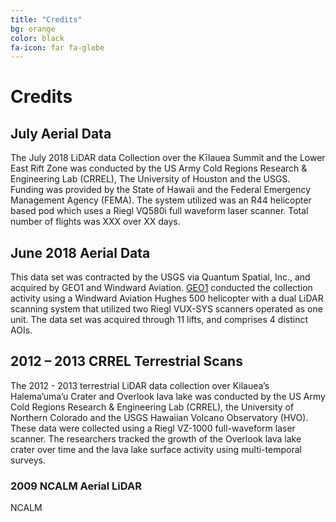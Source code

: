 ```yaml
---
title: "Credits"
bg: orange
color: black
fa-icon: far fa-globe
---
```



# Credits

## July Aerial Data

The July 2018 LiDAR data Collection over the Kīlauea Summit and the Lower East
Rift Zone was conducted by the US Army Cold Regions Research & Engineering Lab
(CRREL), The University of Houston and the USGS. Funding was provided by the
State of Hawaii and the Federal Emergency Management Agency (FEMA). The system
utilized was an R44 helicopter based pod which uses a Riegl VQ580i full
waveform laser scanner. Total number of flights was XXX over  XX days.

## June 2018 Aerial Data

This data set was contracted by the USGS via Quantum Spatial, Inc., and
acquired by GEO1 and Windward Aviation.  [GEO1](https://www.geo1.com/) conducted the collection activity
using a Windward Aviation Hughes 500 helicopter with a dual LiDAR scanning
system that utilized two Riegl VUX-SYS scanners operated as one unit. The data
set was acquired through 11 lifts, and comprises 4 distinct AOIs.

## 2012 – 2013 CRREL Terrestrial Scans

The 2012 - 2013 terrestrial LiDAR data collection over Kilauea’s Halema’uma’u
Crater and Overlook lava lake was conducted by the US Army Cold Regions
Research & Engineering Lab (CRREL), the University of Northern Colorado and the
USGS Hawaiian Volcano Observatory (HVO). These data were collected using a
Riegl VZ-1000 full-waveform laser scanner. The researchers tracked the growth
of the Overlook lava lake crater over time and the lava lake surface activity
using multi-temporal surveys.


### 2009 NCALM Aerial LiDAR

NCALM
